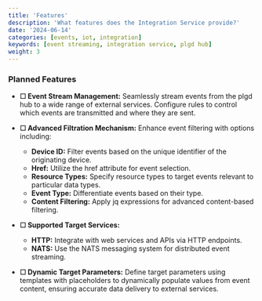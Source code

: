 ```yaml
---
title: 'Features'
description: 'What features does the Integration Service provide?'
date: '2024-06-14'
categories: [events, iot, integration]
keywords: [event streaming, integration service, plgd hub]
weight: 3
---
```


### Planned Features

- **&#x2610; Event Stream Management:** Seamlessly stream events from the plgd hub to a wide range of external services. Configure rules to control which events are transmitted and where they are sent.

- **&#x2610; Advanced Filtration Mechanism:** Enhance event filtering with options including:
   - **Device ID:** Filter events based on the unique identifier of the originating device.
   - **Href:** Utilize the href attribute for event selection.
   - **Resource Types:** Specify resource types to target events relevant to particular data types.
   - **Event Type:** Differentiate events based on their type.
   - **Content Filtering:** Apply jq expressions for advanced content-based filtering.

- **&#x2610; Supported Target Services:**
   - **HTTP:** Integrate with web services and APIs via HTTP endpoints.
   - **NATS:** Use the NATS messaging system for distributed event streaming.

- **&#x2610; Dynamic Target Parameters:** Define target parameters using templates with placeholders to dynamically populate values from event content, ensuring accurate data delivery to external services.
